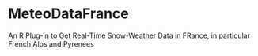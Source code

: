 # MeteoDataFrance
 An R Plug-in to Get Real-Time Snow-Weather Data in FRance, in particular French Alps and Pyrenees

